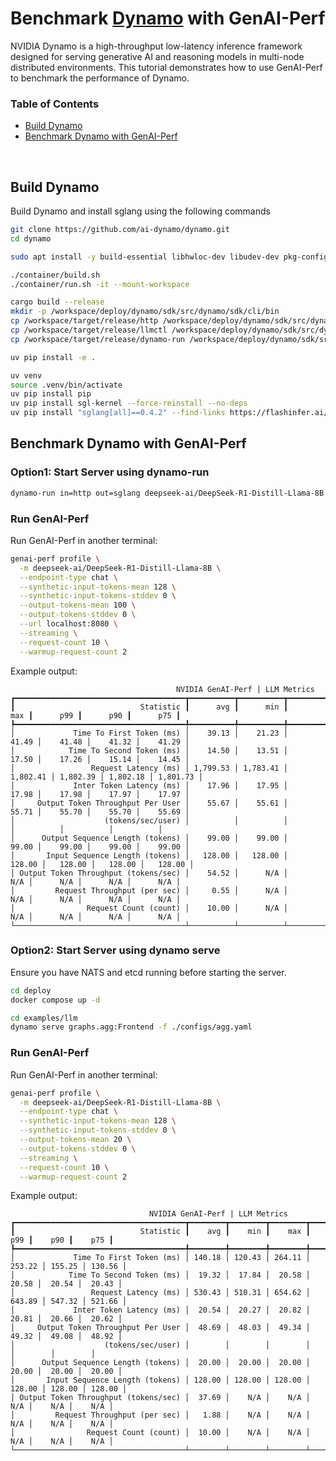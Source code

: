 <!--
Copyright (c) 2024-2025, NVIDIA CORPORATION & AFFILIATES. All rights reserved.
Redistribution and use in source and binary forms, with or without
modification, are permitted provided that the following conditions
are met:
 * Redistributions of source code must retain the above copyright
   notice, this list of conditions and the following disclaimer.
 * Redistributions in binary form must reproduce the above copyright
   notice, this list of conditions and the following disclaimer in the
   documentation and/or other materials provided with the distribution.
 * Neither the name of NVIDIA CORPORATION nor the names of its
   contributors may be used to endorse or promote products derived
   from this software without specific prior written permission.
THIS SOFTWARE IS PROVIDED BY THE COPYRIGHT HOLDERS ``AS IS'' AND ANY
EXPRESS OR IMPLIED WARRANTIES, INCLUDING, BUT NOT LIMITED TO, THE
IMPLIED WARRANTIES OF MERCHANTABILITY AND FITNESS FOR A PARTICULAR
PURPOSE ARE DISCLAIMED.  IN NO EVENT SHALL THE COPYRIGHT OWNER OR
CONTRIBUTORS BE LIABLE FOR ANY DIRECT, INDIRECT, INCIDENTAL, SPECIAL,
EXEMPLARY, OR CONSEQUENTIAL DAMAGES (INCLUDING, BUT NOT LIMITED TO,
PROCUREMENT OF SUBSTITUTE GOODS OR SERVICES; LOSS OF USE, DATA, OR
PROFITS; OR BUSINESS INTERRUPTION) HOWEVER CAUSED AND ON ANY THEORY
OF LIABILITY, WHETHER IN CONTRACT, STRICT LIABILITY, OR TORT
(INCLUDING NEGLIGENCE OR OTHERWISE) ARISING IN ANY WAY OUT OF THE USE
OF THIS SOFTWARE, EVEN IF ADVISED OF THE POSSIBILITY OF SUCH DAMAGE.
-->

# Benchmark [Dynamo](https://github.com/ai-dynamo/dynamo) with GenAI-Perf

NVIDIA Dynamo is a high-throughput low-latency inference framework designed for serving generative AI and reasoning models in multi-node distributed environments. This tutorial demonstrates how to use GenAI-Perf to benchmark the performance of Dynamo.

### Table of Contents

- [Build Dynamo](#build)
- [Benchmark Dynamo with GenAI-Perf](#benchmark)

</br>

## Build Dynamo <a id="build"></a>

Build Dynamo and install sglang using the following commands
```bash
git clone https://github.com/ai-dynamo/dynamo.git
cd dynamo

sudo apt install -y build-essential libhwloc-dev libudev-dev pkg-config libssl-dev libclang-dev protobuf-compiler python3-dev cmake

./container/build.sh
./container/run.sh -it --mount-workspace

cargo build --release
mkdir -p /workspace/deploy/dynamo/sdk/src/dynamo/sdk/cli/bin
cp /workspace/target/release/http /workspace/deploy/dynamo/sdk/src/dynamo/sdk/cli/bin
cp /workspace/target/release/llmctl /workspace/deploy/dynamo/sdk/src/dynamo/sdk/cli/bin
cp /workspace/target/release/dynamo-run /workspace/deploy/dynamo/sdk/src/dynamo/sdk/cli/bin

uv pip install -e .
```

```bash
uv venv
source .venv/bin/activate
uv pip install pip
uv pip install sgl-kernel --force-reinstall --no-deps
uv pip install "sglang[all]==0.4.2" --find-links https://flashinfer.ai/whl/cu124/torch2.4/flashinfer/
```


## Benchmark Dynamo with GenAI-Perf <a id="benchmark"></a>

### Option1: Start Server using dynamo-run

```bash
dynamo-run in=http out=sglang deepseek-ai/DeepSeek-R1-Distill-Llama-8B
```

### Run GenAI-Perf

Run GenAI-Perf in another terminal:

```bash
genai-perf profile \
  -m deepseek-ai/DeepSeek-R1-Distill-Llama-8B \
  --endpoint-type chat \
  --synthetic-input-tokens-mean 128 \
  --synthetic-input-tokens-stddev 0 \
  --output-tokens-mean 100 \
  --output-tokens-stddev 0 \
  --url localhost:8080 \
  --streaming \
  --request-count 10 \
  --warmup-request-count 2
```

Example output:

```
                                     NVIDIA GenAI-Perf | LLM Metrics
┏━━━━━━━━━━━━━━━━━━━━━━━━━━━━━━━━━━━━━━┳━━━━━━━━━━┳━━━━━━━━━━┳━━━━━━━━━━┳━━━━━━━━━━┳━━━━━━━━━━┳━━━━━━━━━━┓
┃                            Statistic ┃      avg ┃      min ┃      max ┃      p99 ┃      p90 ┃      p75 ┃
┡━━━━━━━━━━━━━━━━━━━━━━━━━━━━━━━━━━━━━━╇━━━━━━━━━━╇━━━━━━━━━━╇━━━━━━━━━━╇━━━━━━━━━━╇━━━━━━━━━━╇━━━━━━━━━━┩
│             Time To First Token (ms) │    39.13 │    21.23 │    41.49 │    41.48 │    41.32 │    41.29 │
│            Time To Second Token (ms) │    14.50 │    13.51 │    17.50 │    17.26 │    15.14 │    14.45 │
│                 Request Latency (ms) │ 1,799.53 │ 1,783.41 │ 1,802.41 │ 1,802.39 │ 1,802.18 │ 1,801.73 │
│             Inter Token Latency (ms) │    17.96 │    17.95 │    17.98 │    17.98 │    17.97 │    17.97 │
│     Output Token Throughput Per User │    55.67 │    55.61 │    55.71 │    55.70 │    55.70 │    55.69 │
│                    (tokens/sec/user) │          │          │          │          │          │          │
│      Output Sequence Length (tokens) │    99.00 │    99.00 │    99.00 │    99.00 │    99.00 │    99.00 │
│       Input Sequence Length (tokens) │   128.00 │   128.00 │   128.00 │   128.00 │   128.00 │   128.00 │
│ Output Token Throughput (tokens/sec) │    54.52 │      N/A │      N/A │      N/A │      N/A │      N/A │
│         Request Throughput (per sec) │     0.55 │      N/A │      N/A │      N/A │      N/A │      N/A │
│                Request Count (count) │    10.00 │      N/A │      N/A │      N/A │      N/A │      N/A │
└──────────────────────────────────────┴──────────┴──────────┴──────────┴──────────┴──────────┴──────────┘
```

### Option2: Start Server using dynamo serve

Ensure you have NATS and etcd running before starting the server.

```bash
cd deploy
docker compose up -d
```

```bash
cd examples/llm
dynamo serve graphs.agg:Frontend -f ./configs/agg.yaml
```

### Run GenAI-Perf

Run GenAI-Perf in another terminal:

```bash
genai-perf profile \
  -m deepseek-ai/DeepSeek-R1-Distill-Llama-8B \
  --endpoint-type chat \
  --synthetic-input-tokens-mean 128 \
  --synthetic-input-tokens-stddev 0 \
  --output-tokens-mean 20 \
  --output-tokens-stddev 0 \
  --streaming \
  --request-count 10 \
  --warmup-request-count 2
```

Example output:

```
                               NVIDIA GenAI-Perf | LLM Metrics
┏━━━━━━━━━━━━━━━━━━━━━━━━━━━━━━━━━━━━━━┳━━━━━━━━┳━━━━━━━━┳━━━━━━━━┳━━━━━━━━┳━━━━━━━━┳━━━━━━━━┓
┃                            Statistic ┃    avg ┃    min ┃    max ┃    p99 ┃    p90 ┃    p75 ┃
┡━━━━━━━━━━━━━━━━━━━━━━━━━━━━━━━━━━━━━━╇━━━━━━━━╇━━━━━━━━╇━━━━━━━━╇━━━━━━━━╇━━━━━━━━╇━━━━━━━━┩
│             Time To First Token (ms) │ 140.18 │ 120.43 │ 264.11 │ 253.22 │ 155.25 │ 130.56 │
│            Time To Second Token (ms) │  19.32 │  17.84 │  20.58 │  20.58 │  20.54 │  20.43 │
│                 Request Latency (ms) │ 530.43 │ 510.31 │ 654.62 │ 643.89 │ 547.32 │ 521.66 │
│             Inter Token Latency (ms) │  20.54 │  20.27 │  20.82 │  20.81 │  20.66 │  20.62 │
│     Output Token Throughput Per User │  48.69 │  48.03 │  49.34 │  49.32 │  49.08 │  48.92 │
│                    (tokens/sec/user) │        │        │        │        │        │        │
│      Output Sequence Length (tokens) │  20.00 │  20.00 │  20.00 │  20.00 │  20.00 │  20.00 │
│       Input Sequence Length (tokens) │ 128.00 │ 128.00 │ 128.00 │ 128.00 │ 128.00 │ 128.00 │
│ Output Token Throughput (tokens/sec) │  37.69 │    N/A │    N/A │    N/A │    N/A │    N/A │
│         Request Throughput (per sec) │   1.88 │    N/A │    N/A │    N/A │    N/A │    N/A │
│                Request Count (count) │  10.00 │    N/A │    N/A │    N/A │    N/A │    N/A │
└──────────────────────────────────────┴────────┴────────┴────────┴────────┴────────┴────────┘
```
